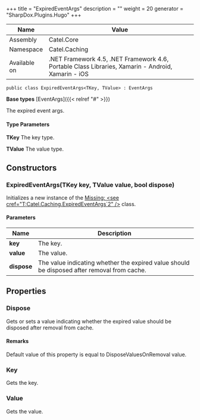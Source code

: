 

+++
title = "ExpiredEventArgs" 
description = ""
weight = 20
generator = "SharpDox.Plugins.Hugo"
+++

Name|Value
---|---
Assembly|Catel.Core
Namespace|Catel.Caching
Available on|.NET Framework 4.5, .NET Framework 4.6, Portable Class Libraries, Xamarin - Android, Xamarin - iOS

```
public class ExpiredEventArgs<TKey, TValue> : EventArgs
```

**Base types**
[EventArgs]({{< relref "#" >}})

The expired event args.

#### Type Parameters

**TKey**
The key type.

**TValue**
The value type.

## Constructors

### ExpiredEventArgs(TKey key, TValue value, bool dispose)

Initializes a new instance of the [Missing: &lt;see cref="T:Catel.Caching.ExpiredEventArgs`2" /&gt;](#) class.

#### Parameters

Name|Description
---|---
**key**|The key.
**value**|The value.
**dispose**|The value indicating whether the expired value should be disposed after removal from cache.

## Properties

### Dispose

Gets or sets a value indicating whether the expired value should be disposed after removal from cache.

#### Remarks

Default value of this property is equal to DisposeValuesOnRemoval value.

### Key

Gets the key.

### Value

Gets the value.

